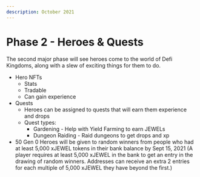```yaml
---
description: October 2021
---
```


# Phase 2 - Heroes & Quests



The second major phase will see heroes come to the world of Defi Kingdoms, along with a slew of exciting things for them to do.

* Hero NFTs
  * Stats
  * Tradable
  * Can gain experience
* Quests
  * Heroes can be assigned to quests that will earn them experience and drops
  * Quest types:
    * Gardening - Help with Yield Farming to earn JEWELs
    * Dungeon Raiding - Raid dungeons to get drops and xp
* 50 Gen 0 Heroes will be given to random winners from people who had at least 5,000 xJEWEL tokens in their bank balance by Sept 15, 2021 (A player requires at least 5,000 xJEWEL in the bank to get an entry in the drawing of random winners. Addresses can receive an extra 2 entries for each multiple of 5,000 xJEWEL they have beyond the first.)

